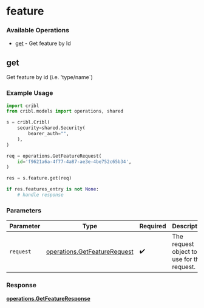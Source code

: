 # feature

### Available Operations

* [get](#get) - Get feature by Id

## get

Get feature by id (i.e. 'type/name`)

### Example Usage

```python
import cribl
from cribl.models import operations, shared

s = cribl.Cribl(
    security=shared.Security(
        bearer_auth="",
    ),
)

req = operations.GetFeatureRequest(
    id='f9621a6a-4f77-4a87-ae3e-4be752c65b34',
)

res = s.feature.get(req)

if res.features_entry is not None:
    # handle response
```

### Parameters

| Parameter                                                                    | Type                                                                         | Required                                                                     | Description                                                                  |
| ---------------------------------------------------------------------------- | ---------------------------------------------------------------------------- | ---------------------------------------------------------------------------- | ---------------------------------------------------------------------------- |
| `request`                                                                    | [operations.GetFeatureRequest](../../models/operations/getfeaturerequest.md) | :heavy_check_mark:                                                           | The request object to use for the request.                                   |


### Response

**[operations.GetFeatureResponse](../../models/operations/getfeatureresponse.md)**

